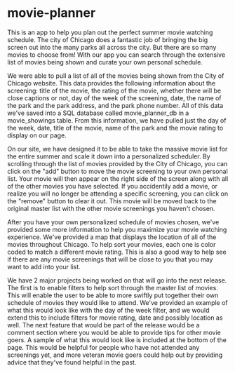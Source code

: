 # movie-planner

This is an app to help you plan out the perfect summer movie watching schedule. The city of Chicago does a fantastic job of bringing the big screen out into the many parks all across the city. But there are so many movies to choose from! With our app you can search through the extensive list of movies being shown and curate your own personal schedule.

We were able to pull a list of all of the movies being shown from the City of Chicago website. This data provides the following information about the screening: title of the movie, the rating of the movie, whether there will be close captions or not, day of the week of the screening, date, the name of the park and the park address, and the park phone number. All of this data we've saved into a SQL database called movie_planner_db in a movie_showings table. From this information, we have pulled just the day of the week, date, title of the movie, name of the park and the movie rating to display on our page.

On our site, we have designed it to be able to take the massive movie list for the entire summer and scale it down into a personalized scheduler. By scrolling through the list of movies provided by the City of Chicago, you can click on the "add" button to move the movie screening to your own personal list. Your movie will then appear on the right side of the screen along with all of the other movies you have selected. If you accidentily add a movie, or realize you will no longer be attending a specific screening, you can click on the "remove" button to clear it out. This movie will be moved back to the original master list with the other movie screenings you haven't chosen.

After you have your own personalized schedule of movies chosen, we've provided some more information to help you maximize your movie watching experience. We've provided a map that displays the location of all of the movies throughout Chicago. To help sort your movies, each one is color coded to match a different movie rating. This is also a good way to help see if there are any movie screenings that will be close to you that you may want to add into your list.

We have 2 major projects being worked on that will go into the next release. The first is to enable filters to help sort through the master list of movies. This will enable the user to be able to more swiftly put together their own schedule of movies they would like to attend. We've provided an example of what this would look like with the day of the week filter, and we would extend this to include filters for movie rating, date and possibly location as well. The next feature that would be part of the release would be a comment section where you would be able to provide tips for other movie goers. A sample of what this would look like is included at the bottom of the page. This would be helpful for people who have not attended any screenings yet, and more veteran movie goers could help out by providing advice that they've found helpful in the past.

